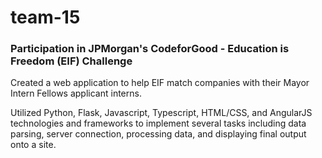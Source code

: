 # team-15

### Participation in JPMorgan's CodeforGood - Education is Freedom (EIF) Challenge
Created a web application to help EIF match companies with their Mayor Intern Fellows applicant interns.

Utilized Python, Flask, Javascript, Typescript, HTML/CSS, and AngularJS technologies and frameworks to implement several tasks 
including data parsing, server connection, processing data, and displaying final output onto a site.
